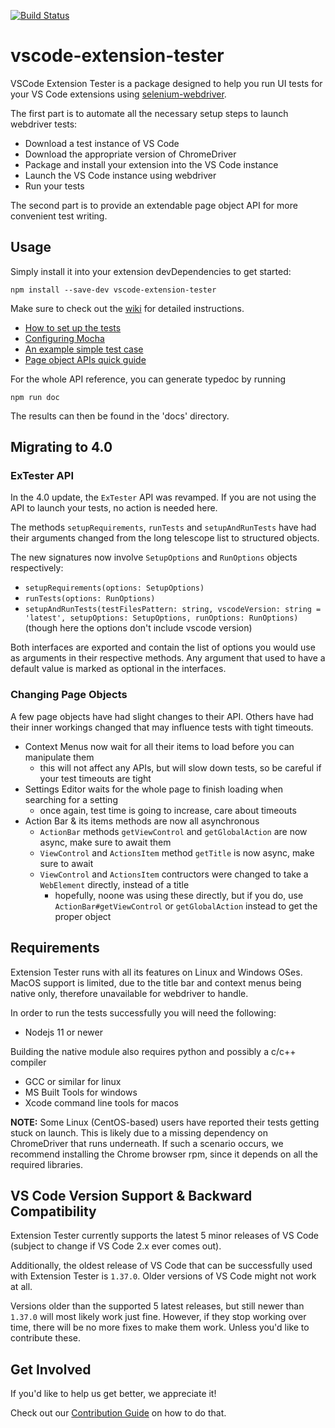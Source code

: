 [![Build Status](https://travis-ci.org/redhat-developer/vscode-extension-tester.svg?branch=master)](https://travis-ci.org/redhat-developer/vscode-extension-tester)

# vscode-extension-tester

VSCode Extension Tester is a package designed to help you run UI tests for your VS Code extensions using [selenium-webdriver](https://www.npmjs.com/package/selenium-webdriver).

The first part is to automate all the necessary setup steps to launch webdriver tests:
 - Download a test instance of VS Code
 - Download the appropriate version of ChromeDriver
 - Package and install your extension into the VS Code instance
 - Launch the VS Code instance using webdriver
 - Run your tests

The second part is to provide an extendable page object API for more convenient test writing.

## Usage

Simply install it into your extension devDependencies to get started:
```
npm install --save-dev vscode-extension-tester
```

Make sure to check out the [wiki](../../wiki) for detailed instructions.
 - [How to set up the tests](../../wiki/Test-Setup)
 - [Configuring Mocha](../../wiki/Mocha-Configuration)
 - [An example simple test case](../../wiki/Writing-Simple-Tests)
 - [Page object APIs quick guide](../../wiki/Page-Object-APIs)

For the whole API reference, you can generate typedoc by running
```
npm run doc
```
The results can then be found in the 'docs' directory.

## Migrating to 4.0

### ExTester API

In the 4.0 update, the `ExTester` API was revamped. If you are not using the API to launch your tests, no action is needed here.

The methods `setupRequirements`, `runTests` and `setupAndRunTests` have had their arguments changed from the long telescope list to structured objects.

The new signatures now involve `SetupOptions` and `RunOptions` objects respectively:
 - `setupRequirements(options: SetupOptions)`
 - `runTests(options: RunOptions)`
 - `setupAndRunTests(testFilesPattern: string, vscodeVersion: string = 'latest', setupOptions: SetupOptions, runOptions: RunOptions)` (though here the options don't include vscode version)

Both interfaces are exported and contain the list of options you would use as arguments in their respective methods. Any argument that used to have a default value is marked as optional in the interfaces.

### Changing Page Objects

A few page objects have had slight changes to their API. Others have had their inner workings changed that may influence tests with tight timeouts.

 - Context Menus now wait for all their items to load before you can manipulate them
   - this will not affect any APIs, but will slow down tests, so be careful if your test timeouts are tight
 - Settings Editor waits for the whole page to finish loading when searching for a setting
   - once again, test time is going to increase, care about timeouts
 - Action Bar & its items methods are now all asynchronous
   - `ActionBar` methods `getViewControl` and `getGlobalAction` are now async, make sure to await them
   - `ViewControl` and `ActionsItem` method `getTitle` is now async, make sure to await
   - `ViewControl` and `ActionsItem` contructors were changed to take a `WebElement` directly, instead of a title
     - hopefully, noone was using these directly, but if you do, use `ActionBar#getViewControl` or `getGlobalAction` instead to get the proper object


## Requirements

Extension Tester runs with all its features on Linux and Windows OSes.
MacOS support is limited, due to the title bar and context menus being native only, therefore unavailable for webdriver to handle.

In order to run the tests successfully you will need the following:
 - Nodejs 11 or newer

Building the native module also requires python and possibly a c/c++ compiler
 - GCC or similar for linux
 - MS Built Tools for windows
 - Xcode command line tools for macos

**NOTE:** Some Linux (CentOS-based) users have reported their tests getting stuck on launch. This is likely due to a missing dependency on ChromeDriver that runs underneath. If such a scenario occurs, we recommend installing the Chrome browser rpm, since it depends on all the required libraries.

## VS Code Version Support & Backward Compatibility

Extension Tester currently supports the latest 5 minor releases of VS Code (subject to change if VS Code 2.x ever comes out).

Additionally, the oldest release of VS Code that can be successfully used with Extension Tester is `1.37.0`. Older versions of VS Code might not work at all.

Versions older than the supported 5 latest releases, but still newer than `1.37.0` will most likely work just fine. However, if they stop working over time, there will be no more fixes to make them work. Unless you'd like to contribute these.

## Get Involved

If you'd like to help us get better, we appreciate it!

Check out our [Contribution Guide](CONTRIBUTING.md) on how to do that.
